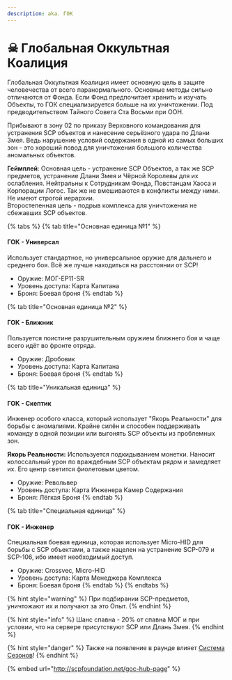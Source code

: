 ```yaml
---
description: aka. ГОК
---
```


# ☠ Глобальная Оккультная Коалиция

Глобальная Оккультная Коалиция имеет основную цель в защите человечества от всего паранормального. Основные методы сильно отличаются от Фонда. Если Фонд предпочитает хранить и изучать Объекты, то ГОК специализируется больше на их уничтожении. Под предводительством Тайного Совета Ста Восьми при ООН.

Прибывают в зону 02 по приказу Верховного командования для устранения SCP объектов и нанесение серьёзного удара по Длани Змея. Ведь нарушение условий содержания в одной из самых больших зон - это хороший повод для уничтожения большого количества аномальных объектов.

**Геймплей**: Основная цель - устранение SCP Объектов, а так же SCP предметов, устранение Длани Змея и Чёрной Королевы для их ослабления. Нейтральны к Сотрудникам Фонда, Повстанцам Хаоса и Корпорации Логос. Так же не вмешиваются в конфликты между ними. Не имеют строгой иерархии.\
Второстепенная цель - подрыв комплекса для уничтожения не сбежавших SCP объектов.

{% tabs %}
{% tab title="Основная единица №1" %}
#### ГОК - Универсал

Использует стандартное, но универсальное оружие для дальнего и среднего боя. Всё же лучше находиться на расстоянии от SCP!

* Оружие: МОГ-EP11-SR
* Уровень доступа: Карта Капитана
* Броня: Боевая броня
{% endtab %}

{% tab title="Основная единица №2" %}
#### ГОК - Ближник

Пользуется поистине разрушительным оружием ближнего боя и чаще всего идёт во фронте отряда.

* Оружие: Дробовик
* Уровень доступа: Карта Капитана
* Броня: Боевая броня
{% endtab %}

{% tab title="Уникальная единица" %}
#### ГОК - Скептик

Инженер особого класса, который использует "Якорь Реальности" для борьбы с аномалиями. Крайне силён и способен поддерживать команду в одной позиции или выгонять SCP объекты из проблемных зон.

**Якорь Реальности:** Используется подкидыванием монетки. Наносит колоссальный урон по враждебным SCP объектам рядом и замедляет их. Его центр светится фиолетовым цветом.

* Оружие: Револьвер
* Уровень доступа: Карта Инженера Камер Содержания
* Броня: Лёгкая Броня
{% endtab %}

{% tab title="Специальная единица" %}
#### ГОК - Инженер

Специальная боевая единица, которая использует Micro-HID для борьбы с SCP объектами, а также нацелен на устранение SCP-079 и SCP-106, ибо имеет необходимый доступ.

* Оружие: Crossvec, Micro-HID
* Уровень доступа: Карта Менеджера Комплекса
* Броня: Боевая броня
{% endtab %}
{% endtabs %}

{% hint style="warning" %}
При подбирании SCP-предметов, уничтожают их и получают за это Опыт.
{% endhint %}

{% hint style="info" %}
Шанс спавна - 20% от спавна МОГ и при условии, что на сервере присутствуют SCP или Длань Змея.
{% endhint %}

{% hint style="danger" %}
Также на появление в раунде влияет [Система Сезонов](../../server-systems/seasons-system.md)!
{% endhint %}

{% embed url="http://scpfoundation.net/goc-hub-page" %}
